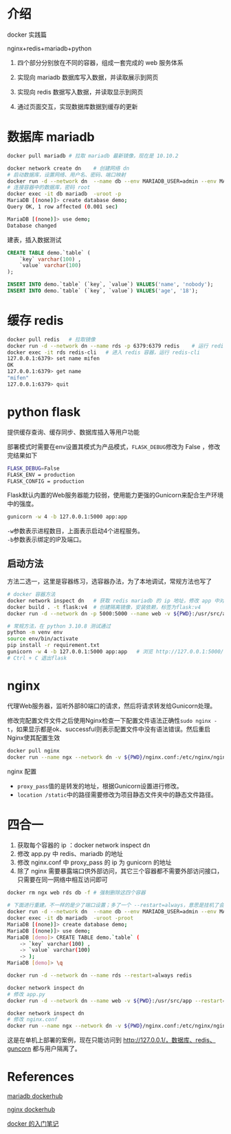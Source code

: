 # 介绍

docker 实践篇

nginx+redis+mariadb+python

1. 四个部分分别放在不同的容器，组成一套完成的 web 服务体系

2. 实现向 mariadb 数据库写入数据，并读取展示到网页

3. 实现向 redis 数据写入数据，并读取显示到网页

4. 通过页面交互，实现数据库数据到缓存的更新

# 数据库 mariadb

```bash
docker pull mariadb # 拉取 mariadb 最新镜像，现在是 10.10.2

docker network create dn    # 创建网络 dn
# 启动数据库，设置网络、用户名、密码、端口映射
docker run -d --network dn  --name db --env MARIADB_USER=admin --env MARIADB_PASSWORD=admin --env MARIADB_ROOT_PASSWORD=root -p 3306:3306 mariadb
# 连接容器中的数据库，密码 root
docker exec -it db mariadb  -uroot -p
MariaDB [(none)]> create database demo;
Query OK, 1 row affected (0.001 sec)

MariaDB [(none)]> use demo;
Database changed
```

建表，插入数据测试

```sql
CREATE TABLE demo.`table` (
	`key` varchar(100) ,
	`value` varchar(100) 
);

INSERT INTO demo.`table` (`key`, `value`) VALUES('name', 'nobody');
INSERT INTO demo.`table` (`key`, `value`) VALUES('age', '18');
```

# 缓存 redis

```bash
docker pull redis   # 拉取镜像
docker run -d --network dn --name rds -p 6379:6379 redis    # 运行 redis,加入 dn 网络，暴露端口
docker exec -it rds redis-cli   # 进入 redis 容器，运行 redis-cli
127.0.0.1:6379> set name mifen
OK
127.0.0.1:6379> get name
"mifen"
127.0.0.1:6379> quit
```

# python flask

提供缓存查询、缓存同步、数据库插入等用户功能

部署模式时需要在env设置其模式为产品模式，`FLASK_DEBUG`修改为 False ，修改完结果如下 

```bash
FLASK_DEBUG=False
FLASK_ENV = production
FLASK_CONFIG = production
```

Flask默认内置的Web服务器能力较弱，使用能力更强的Gunicorn来配合生产环境中的强度。

```bash
gunicorn -w 4 -b 127.0.0.1:5000 app:app
```

`-w`参数表示进程数目，上面表示启动4个进程服务。  
`-b`参数表示绑定的IP及端口。

## 启动方法

方法二选一，这里是容器练习，选容器办法，为了本地调试，常规方法也写了

```bash
# docker 容器方法
docker network inspect dn	# 获取 redis mariadb 的 ip 地址，修改 app 中对应的 ip 地址
docker build . -t flask:v4	# 创建隔离镜像，安装依赖，标签为flask:v4
docker run -d --network dn -p 5000:5000 --name web -v ${PWD}:/usr/src/app flask:v4	# 启动程序，暴露端口 5000，挂载本地目录到容器中

# 常规方法，在 python 3.10.8 测试通过
python -m venv env
source env/bin/activate
pip install -r requirement.txt
gunicorn -w 4 -b 127.0.0.1:5000 app:app   # 浏览 http://127.0.0.1:5000/
# Ctrl + C 退出flask
```

# nginx

代理Web服务器，监听外部80端口的请求，然后将请求转发给Gunicorn处理。

修改完配置文件文件之后使用Nginx检查一下配置文件语法正确性`sudo nginx -t`，如果显示都是ok、successful则表示配置文件中没有语法错误。然后重启Nginx使其配置生效  

```bash
docker pull nginx
docker run --name ngx --network dn -v ${PWD}/nginx.conf:/etc/nginx/nginx.conf:ro -d -p 80:80 nginx
```

nginx 配置

- `proxy_pass`值的是转发的地址，根据Gunicorn设置进行修改。  
- `location /static`中的路径需要修改为项目静态文件夹中的静态文件路径。

# 四合一

1. 获取每个容器的 ip ：docker network inspect dn
2. 修改 app.py 中 redis、mariadb 的地址
3. 修改 nginx.conf 中 proxy_pass 的 ip 为 gunicorn 的地址
4. 除了 nginx 需要暴露端口供外部访问，其它三个容器都不需要外部访问接口，只需要在同一网络中相互访问即可

```bash
docker rm ngx web rds db -f	# 强制删除这四个容器

# 下面进行重建。不一样的是少了端口设置；多了一个 --restart=always，意思是挂机了会尝试重启
docker run -d --network dn  --name db --env MARIADB_USER=admin --env MARIADB_PASSWORD=admin --env MARIADB_ROOT_PASSWORD=root --restart=always mariadb
docker exec -it db mariadb  -uroot -proot
MariaDB [(none)]> create database demo;
MariaDB [(none)]> use demo;
MariaDB [demo]> CREATE TABLE demo.`table` (
    -> `key` varchar(100) ,
    -> `value` varchar(100) 
    -> );
MariaDB [demo]> \q

docker run -d --network dn --name rds --restart=always redis

docker network inspect dn
# 修改 app.py
docker run -d --network dn --name web -v ${PWD}:/usr/src/app --restart=always flask:v4

docker network inspect dn
# 修改 nginx.conf
docker run --name ngx --network dn -v ${PWD}/nginx.conf:/etc/nginx/nginx.conf:ro -d -p 80:80 --restart=always nginx
```

这是在单机上部署的案例，现在只能访问到 http://127.0.0.1/，数据库、redis、guncorn 都与用户隔离了。

# References

[mariadb  dockerhub](https://hub.docker.com/_/mariadb)

[nginx  dockerhub](https://hub.docker.com/_/nginx/)

[docker 的入门笔记](https://backmountaindevil.github.io/#/code/app/docker)
